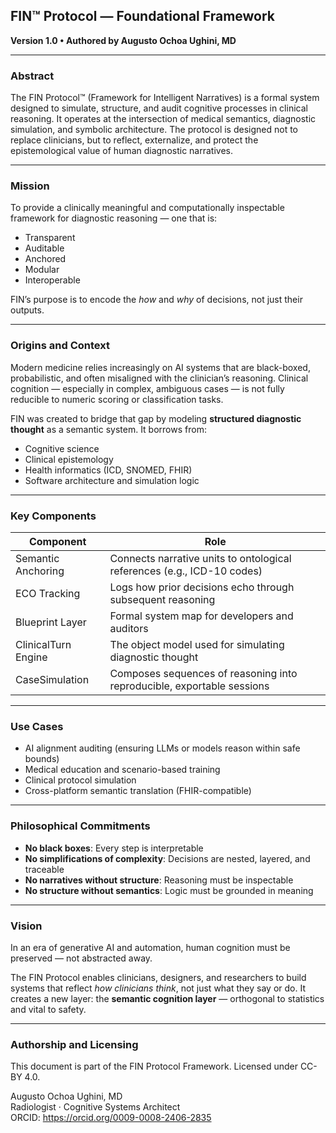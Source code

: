 ## FIN™ Protocol — Foundational Framework

**Version 1.0 • Authored by Augusto Ochoa Ughini, MD**

---

### Abstract

The FIN Protocol™ (Framework for Intelligent Narratives) is a formal system designed to simulate, structure, and audit cognitive processes in clinical reasoning. It operates at the intersection of medical semantics, diagnostic simulation, and symbolic architecture. The protocol is designed not to replace clinicians, but to reflect, externalize, and protect the epistemological value of human diagnostic narratives.

---

### Mission

To provide a clinically meaningful and computationally inspectable framework for diagnostic reasoning — one that is:

- Transparent  
- Auditable  
- Anchored  
- Modular  
- Interoperable

FIN’s purpose is to encode the *how* and *why* of decisions, not just their outputs.

---

### Origins and Context

Modern medicine relies increasingly on AI systems that are black-boxed, probabilistic, and often misaligned with the clinician’s reasoning. Clinical cognition — especially in complex, ambiguous cases — is not fully reducible to numeric scoring or classification tasks.

FIN was created to bridge that gap by modeling **structured diagnostic thought** as a semantic system. It borrows from:

- Cognitive science  
- Clinical epistemology  
- Health informatics (ICD, SNOMED, FHIR)  
- Software architecture and simulation logic

---

### Key Components

| Component            | Role                                                                      |
|----------------------|---------------------------------------------------------------------------|
| Semantic Anchoring   | Connects narrative units to ontological references (e.g., ICD-10 codes)  |
| ECO Tracking         | Logs how prior decisions echo through subsequent reasoning                |
| Blueprint Layer      | Formal system map for developers and auditors                             |
| ClinicalTurn Engine  | The object model used for simulating diagnostic thought                   |
| CaseSimulation       | Composes sequences of reasoning into reproducible, exportable sessions    |

---

### Use Cases

- AI alignment auditing (ensuring LLMs or models reason within safe bounds)  
- Medical education and scenario-based training  
- Clinical protocol simulation  
- Cross-platform semantic translation (FHIR-compatible)

---

### Philosophical Commitments

- **No black boxes**: Every step is interpretable  
- **No simplifications of complexity**: Decisions are nested, layered, and traceable  
- **No narratives without structure**: Reasoning must be inspectable  
- **No structure without semantics**: Logic must be grounded in meaning

---

### Vision

In an era of generative AI and automation, human cognition must be preserved — not abstracted away.

The FIN Protocol enables clinicians, designers, and researchers to build systems that reflect *how clinicians think*, not just what they say or do. It creates a new layer: the **semantic cognition layer** — orthogonal to statistics and vital to safety.

---

### Authorship and Licensing

This document is part of the FIN Protocol Framework. Licensed under CC-BY 4.0.

Augusto Ochoa Ughini, MD  
Radiologist · Cognitive Systems Architect  
ORCID: https://orcid.org/0009-0008-2406-2835

